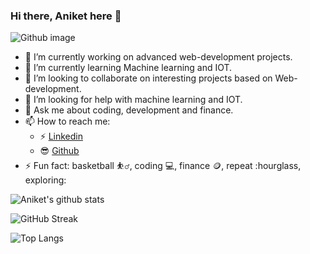 ### Hi there, Aniket here 👋

![Github image](https://user-images.githubusercontent.com/111775702/210100700-254fe3bc-b410-494c-b48d-c2454877e3a7.png)


- 🔭 I’m currently working on advanced web-development projects.
- 🌱 I’m currently learning Machine learning and IOT.
- 👯 I’m looking to collaborate on interesting projects based on Web-development.
- 🤔 I’m looking for help with machine learning and IOT.
- 💬 Ask me about coding, development and finance.
- 📫 How to reach me: 
  - :zap: [Linkedin](www.linkedin.com/in/aniket-patel-developer)
  - :sunglasses: [Github](https://github.com/Aniket-Patel-swg)
- ⚡ Fun fact: basketball :basketball_man:, coding :computer:, finance :coin:, repeat :hourglass, exploring:


![Aniket's github stats](https://github-readme-stats.vercel.app/api?username=Aniket-Patel-swg&count_private=true&show_icons=true&theme=tokyonight&hide_rank=false)


![GitHub Streak](https://streak-stats.demolab.com/?user=Aniket-Patel-swg&theme=dark)


![Top Langs](https://github-readme-stats.vercel.app/api/top-langs/?username=Aniket-Patel-swg&layout=compact)

